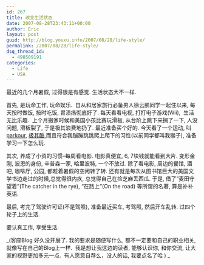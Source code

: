 ```yaml
---
id: 267
title: 改变生活状态
date: 2007-08-28T23:43:11+00:00
author: Eric
layout: post
guid: http://blog.youxu.info/2007/08/28/life-style/
permalink: /2007/08/28/life-style/
dsq_thread_id:
  - 498509191
categories:
  - Life
  - USA
---
```

最近的几个月暑假, 过得很是有感觉. 生活状态大不一样.

首先, 是玩命工作, 玩命娱乐.  自从和居家旅行必备男人徐云鹏同学一起住以来, 每天按时做饭, 按时吃饭, 胃溃疡彻底好了. 每天看看电视, 打打电子游戏(Wii),  生活无比乐趣.  上个月搬家时候和美国小孩比赛玩滑板, 从台阶上跳下来搁了一下, 人没问题, 滑板裂了, 于是极其浪费地扔了. 最近准备买个好的. 今天看了一个运动, 叫 [parkour](http://en.wikipedia.org/wiki/Parkour), [极其酷](http://www.youtube.com/watch?v=4keJWQDOBHY),而且符合我蹦蹦跳跳爬上爬下的习性(以前同学都叫我猴子), 准备学习一下怎么玩.

其次, 养成了小资的习惯&#8211;每周看电影. 电影真便宜, 6, 7块钱就能看到大片. 变形金刚, 波恩的身份, 辛普森一家, 哈里波特, 一个不放过. 除了看电影, 周边的餐馆, 酒吧, 咖啡厅, 公园, 都趁着暑假的空闲转了转. 还有就是每次从图书馆巨大的美国文学书边走过的时候,总觉得很内疚, 总觉得自己在捡芝麻丢西瓜. 于是, 借了&#8221;麦田守望着&#8221;(The catcher in the rye), &#8220;在路上&#8221;(On the road) 等所谓的名著, 算是补补英语.

最后, 考完了驾驶许可证(不是驾照), 准备最近买车, 考驾照, 然后开车乱转. 过四个轮子上的生活.

要认真工作, 享受生活.

_(客座Blog 好久没开展了. 我的要求是随便写什么, 都不一定要和自己的职业相关, 就像写在自己的Blog上一样.  我是想让我这边的读者, 能够认识你, 和你交流, 让大家的视野更加多元一点.  有人愿意自荐么，没人的话, 我要点名了哈 ) _